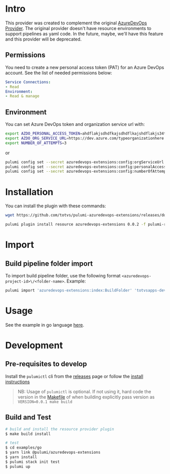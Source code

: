 # Intro
This provider was created to complement the original [AzureDevOps Provider](https://www.pulumi.com/registry/packages/azuredevops). The original provider doesn't have resource environments to support pipelines as yaml code. In the future, maybe, we'll have this feature and this provider will be deprecated.

## Permissions

You need to create a new personal access token (PAT) for an Azure DevOps account. See the list of needed permissions below:

```yaml
Service Connections:
- Read
Environment:
- Read & manage
```

## Environment

You can set Azure DevOps token and organization service url with:

```sh
export AZDO_PERSONAL_ACCESS_TOKEN=ahdflakjsdhdfkajsdhdflkajshdflakjs34t9813h4v134ht3i4
export AZDO_ORG_SERVICE_URL=https://dev.azure.com/typeorganizationhere
export NUMBER_OF_ATTEMPTS=3
```
or
```sh
pulumi config set --secret azuredevops-extensions:config:orgServiceUrl https://dev.azure.com/typeorganizationhere
pulumi config set --secret azuredevops-extensions:config:personalAccessToken ahdflakjsdhdfkajsdhdflkajshdflakjs34t9813h4v134ht3i4
pulumi config set --secret azuredevops-extensions:config:numberOfAttempts 3
```

# Installation

You can install the plugin with these commands:

```bash
wget https://github.com/totvs/pulumi-azuredevops-extensions/releases/download/v0.0.2-alpha.1636747691%2Bbb5b83c8/pulumi-resource-azuredevops-extensions-v0.0.2-alpha.1636747691+bb5b83c8-linux-amd64.tar.gz

pulumi plugin install resource azuredevops-extensions 0.0.2 -f pulumi-resource-azuredevops-extensions-v0.0.2-alpha.1636747691+bb5b83c8-linux-amd64.tar.gz
```

# Import

## Build pipeline folder import
To import build pipeline folder, use the following format ```<azuredevops-project-id>\/<folder-name>```. Example:

```sh
pulumi import 'azuredevops-extensions:index:BuildFolder' 'totvsapps-dev-folder' '5687c295-d324-41c7-a430-5a50f190a0c1\/totvsapps-dev'
```

# Usage
See the example in go language [here](https://github.com/totvs/pulumi-azuredevops-extensions/tree/master/examples/go).

# Development
## Pre-requisites to develop

Install the `pulumictl` cli from the [releases](https://github.com/pulumi/pulumictl/releases) page or follow the [install instructions](https://github.com/pulumi/pulumictl#installation)

> NB: Usage of `pulumictl` is optional. If not using it, hard code the version in the [Makefile](Makefile) of when building explicitly pass version as `VERSION=0.0.1 make build`

## Build and Test

```bash
# build and install the resource provider plugin
$ make build install

# test
$ cd examples/go
$ yarn link @pulumi/azuredevops-extensions
$ yarn install
$ pulumi stack init test
$ pulumi up
```